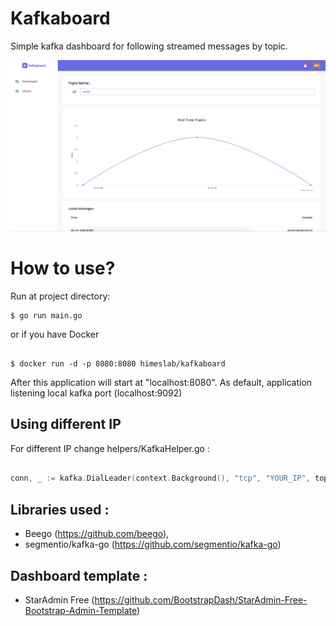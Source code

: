 Kafkaboard
==========

Simple kafka dashboard for following streamed messages by topic.

![alt text](screenshots/screenshot.png "Kafkaboard")

How to use?
===========

Run at project directory:

```
$ go run main.go
```
or if you have Docker

```

$ docker run -d -p 8080:8080 himeslab/kafkaboard

```

After this application will start at "localhost:8080". As default, application listening local kafka port (localhost:9092)

## Using different IP

For different IP change helpers/KafkaHelper.go :

```go

conn, _ := kafka.DialLeader(context.Background(), "tcp", "YOUR_IP", topic, partition)

```

## Libraries used : 
- Beego (https://github.com/beego), 
- segmentio/kafka-go (https://github.com/segmentio/kafka-go)

## Dashboard template : 
- StarAdmin Free (https://github.com/BootstrapDash/StarAdmin-Free-Bootstrap-Admin-Template)

